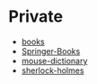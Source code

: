 # Private
- [books](https://github.com/solareenlo/books)
- [Springer-Books](https://github.com/solareenlo/Springer-Books)
- [mouse-dictionary](https://github.com/solareenlo/mouse-dictionary)
- [sherlock-holmes](https://github.com/solareenlo/sherlock-holmes)
